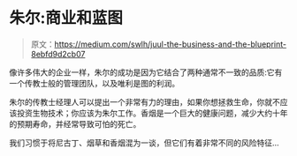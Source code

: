 # 朱尔:商业和蓝图

> 原文：<https://medium.com/swlh/juul-the-business-and-the-blueprint-8ebfd9d2cb07>

像许多伟大的企业一样，朱尔的成功是因为它结合了两种通常不一致的品质:它有一个传教士般的管理团队，以及唯利是图的利润。

朱尔的传教士经理人可以提出一个非常有力的理由，如果你想拯救生命，你就不应该投资生物技术；你应该为朱尔工作。香烟是一个巨大的健康问题，减少大约十年的预期寿命，并经常导致可怕的死亡。

我们习惯于将尼古丁、烟草和香烟混为一谈，但它们有着非常不同的风险特征…